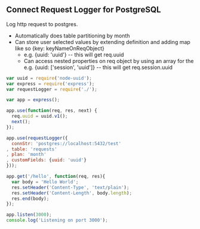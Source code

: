 ## Connect Request Logger for PostgreSQL

Log http request to postgres.
- Automatically does table partitioning by month
- Can store user selected values by extending definition and adding map like so {key: keyNameOnReqObject}
  - e.g. {uuid: 'uuid'} -- this will get req.uuid
  - Can access nested properties on req object by using an array for the e.g. {uuid: ['session', 'uuid']} -- this will get req.session.uuid

```javascript
var uuid = require('node-uuid');
var express = require('express');
var requestLogger = require('./');

var app = express();

app.use(function(req, res, next) {
  req.uuid = uuid.v1();
  next();
});

app.use(requestLogger({
  connStr: 'postgres://localhost:5432/test'
, table: 'requests'
, plan: 'month'
, customFields: {uuid: 'uuid'}
}));

app.get('/hello', function(req, res){
  var body = 'Hello World';
  res.setHeader('Content-Type', 'text/plain');
  res.setHeader('Content-Length', body.length);
  res.end(body);
});

app.listen(3000);
console.log('Listening on port 3000');
```
